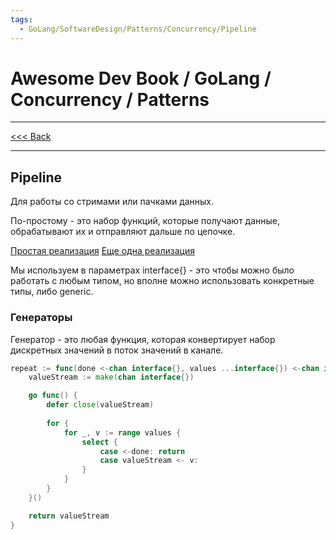 ```yaml
---
tags:
  - GoLang/SoftwareDesign/Patterns/Concurrency/Pipeline
---
```


# Awesome Dev Book / GoLang / Concurrency / Patterns

***
[<<< Back](awesome-dev-book/book/Язык%20Go/Конкурентность/Паттерны/INDEX.md)
***

## Pipeline

Для работы со стримами или пачками данных. 

По-простому - это набор функций, которые получают данные, обрабатывают их и отправляют дальше по цепочке. 

[Простая реализация](../../../../code/go_lang/concurency/patterns/pipeline_1/main.go)
[Еще одна реализация](../../../../code/go_lang/concurency/patterns/pipeline_2/main.go)

Мы используем в параметрах interface{} - это чтобы можно было работать с любым типом, но вполне можно использовать конкретные типы, либо generic. 

### Генераторы

Генератор - это любая функция, которая конвертирует набор дискретных значений в поток значений в канале. 

```go
repeat := func(done <-chan interface{}, values ...interface{}) <-chan interface{} {
    valueStream := make(chan interface{}) 

    go func() {
        defer close(valueStream) 
	
        for {
            for _, v := range values {
                select {
                    case <-done: return
                    case valueStream <- v:
                }
            }
        }
    }()

    return valueStream
}

```

